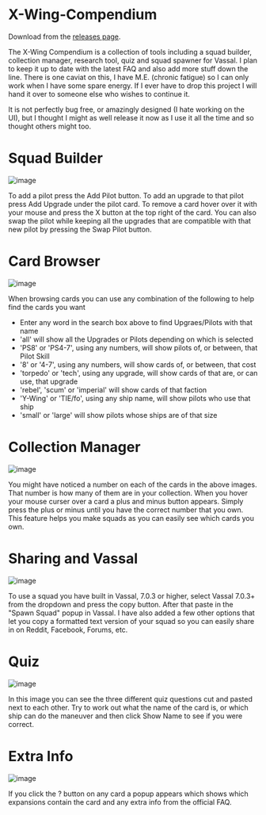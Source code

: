 # X-Wing-Compendium

Download from the [releases page](https://github.com/FaleshSB/X-Wing-Compendium/releases).

The X-Wing Compendium is a collection of tools including a squad builder, collection manager, research tool, quiz and squad spawner for Vassal. I plan to keep it up to date with the latest FAQ and also add more stuff down the line. There is one caviat on this, I have M.E. (chronic fatigue) so I can only work when I have some spare energy. If I ever have to drop this project I will hand it over to someone else who wishes to continue it.

It is not perfectly bug free, or amazingly designed (I hate working on the UI), but I thought I might as well release it now as I use it all the time and so thought others might too.

# Squad Builder

![image](http://i.imgur.com/fxzGVId.jpg)

To add a pilot press the Add Pilot button. To add an upgrade to that pilot press Add Upgrade under the pilot card. To remove a card hover over it with your mouse and press the X button at the top right of the card. You can also swap the pilot while keeping all the upgrades that are compatible with that new pilot by pressing the Swap Pilot button.

# Card Browser

![image](http://i.imgur.com/haaMZbR.jpg)

When browsing cards you can use any combination of the following to help find the cards you want

* Enter any word in the search box above to find Upgraes/Pilots with that name
* 'all' will show all the Upgrades or Pilots depending on which is selected
* 'PS8' or 'PS4-7', using any numbers, will show pilots of, or between, that Pilot Skill
* '8' or '4-7', using any numbers, will show cards of, or between, that cost
* 'torpedo' or 'tech', using any upgrade, will show cards of that are, or can use, that upgrade
* 'rebel', 'scum' or 'imperial' will show cards of that faction
* 'Y-Wing' or 'TIE/fo', using any ship name, will show pilots who use that ship
* 'small' or 'large' will show pilots whose ships are of that size

# Collection Manager

![image](http://i.imgur.com/Wz0MarG.jpg)

You might have noticed a number on each of the cards in the above images. That number is how many of them are in your collection. When you hover your mouse curser over a card a plus and minus button appears. Simply press the plus or minus until you have the correct number that you own. This feature helps you make squads as you can easily see which cards you own.

# Sharing and Vassal

![image](http://i.imgur.com/95zbsY6.jpg)

To use a squad you have built in Vassal, 7.0.3 or higher, select Vassal 7.0.3+ from the dropdown and press the copy button. After that paste in the "Spawn Squad" popup in Vassal. I have also added a few other options that let you copy a formatted text version of your squad so you can easily share in on Reddit, Facebook, Forums, etc.

# Quiz

![image](http://i.imgur.com/399auUU.jpg)

In this image you can see the three different quiz questions cut and pasted next to each other. Try to work out what the name of the card is, or which ship can do the maneuver and then click Show Name to see if you were correct.

# Extra Info

![image](http://i.imgur.com/Cco34Hx.jpg)

If you click the ? button on any card a popup appears which shows which expansions contain the card and any extra info from the official FAQ.

